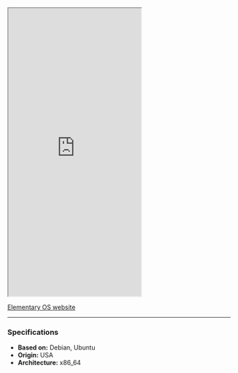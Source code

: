 <iframe src="https://elementary.io" class="resize-vertical" style="height: 650px;"></iframe>

[Elementary OS website](https://elementary.io/)

---

### Specifications
- **Based on:** Debian, Ubuntu
- **Origin:** USA
- **Architecture:** x86_64
